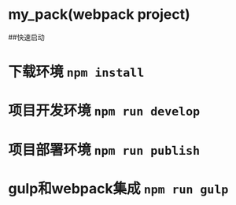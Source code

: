 # my_pack(webpack project)


##快速启动
# 下载环境 `npm install`
# 项目开发环境 `npm run develop`
# 项目部署环境 `npm run publish`
# gulp和webpack集成 `npm run gulp`